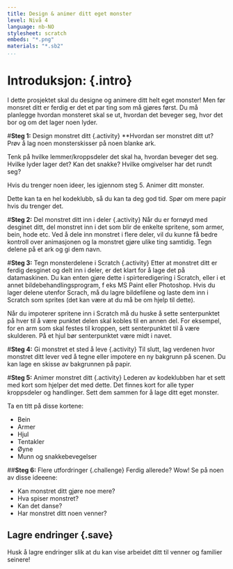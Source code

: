 ```yaml
---
title: Design & animer ditt eget monster
level: Nivå 4
language: nb-NO
stylesheet: scratch
embeds: "*.png"
materials: "*.sb2"
...
```


# Introduksjon: {.intro}
I dette prosjektet skal du designe og animere ditt helt eget monster! Men før monsret ditt er ferdig er det et par ting som må gjøres først. Du må planlegge hvordan monsteret skal se ut, hvordan det beveger seg, hvor det bor og om det lager noen lyder.

#**Steg 1:** Design monstret ditt {.activity}
**Hvordan ser monstret ditt ut? Prøv å lag noen monsterskisser på noen blanke ark.

Tenk på hvilke lemmer/kroppsdeler det skal ha, hvordan beveger det seg.
Hvilke lyder lager det? Kan det snakke?
Hvilke omgivelser har det rundt seg?

Hvis du trenger noen ideer, les igjennom steg 5. Animer ditt monster.

Dette kan ta en hel kodeklubb, så du kan ta deg god tid. Spør om mere papir hvis du trenger det.

#**Steg 2:** Del monstret ditt inn i deler {.activity}
Når du er fornøyd med desginet ditt, del monstret inn i det som blir de enkelte spritene, som armer, bein, hode etc. Ved å dele inn monstret i flere deler, vil du kunne få bedre kontroll over animasjonen og la monstret gjøre ulike ting samtidig.
Tegn delene på et ark og gi dem navn.

#**Steg 3:** Tegn monsterdelene i Scratch {.activity}
Etter at monstret ditt er ferdig desginet og delt inn i deler, er det klart for å lage det på datamaskinen. Du kan enten gjøre dette i spirteredigering i Scratch, eller i et annet bildebehandlingsprogram, f eks MS Paint eller Photoshop. Hvis du lager delene utenfor Scrach, må du lagre bildefilene og laste dem inn i Scratch som sprites (det kan være at du må be om hjelp til dette).

Når du impoterer spritene inn i Scratch må du huske å sette senterpunktet på hver til å være punktet delen skal kobles til en annen del. For eksempel, for en arm som skal festes til kroppen, sett senterpunktet til å være skulderen. På et hjul bør senterpunktet være midt i navet.

#**Steg 4:** Gi monstret et sted å leve {.activity}
Til slutt, lag verdenen hvor monstret ditt lever ved å tegne eller impotere en ny bakgrunn på scenen. Du kan lage en skisse av bakgrunnen på papir.

#**Steg 5:** Animer monstret ditt {.activity}
Lederen av kodeklubben har et sett med kort som hjelper det med dette. Det finnes kort for alle typer kroppsdeler og handlinger. Sett dem sammen for å lage ditt eget monster.

Ta en titt på disse kortene:

* Bein
* Armer
* Hjul
* Tentakler
* Øyne
* Munn og snakkebevegelser

##**Steg 6:** Flere utfordringer {.challenge}
Ferdig allerede? Wow! Se på noen av disse ideeene:

* Kan monstret ditt gjøre noe mere?
* Hva spiser monstret?
* Kan det danse?
* Har monstret ditt noen venner?

## Lagre endringer {.save}
Husk å lagre endringer slik at du kan vise arbeidet ditt til venner og familier seinere!
